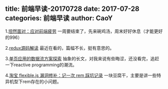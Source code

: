 title: 前端早读-20170728
date: 2017-07-28
categories: 前端早读
author: CaoY
---

1.[坦然面对：应对前端疲劳](http://www.zcfy.cc/article/not-an-imposter-fighting-front-end-fatigue-ndash-smashing-magazine-3509.html)
一周要结束了，先来碗鸡汤，周末好好休息（才能更好的996）

2.[redux源码解读](https://github.com/ecmadao/Coding-Guide/blob/master/Notes/React/Redux/Redux%E5%85%A5%E5%9D%91%E8%BF%9B%E9%98%B6-%E6%BA%90%E7%A0%81%E8%A7%A3%E6%9E%90.md)
最近在看的，篇幅不长，挺有意思的。

3.[单页应用的数据流方案探索](https://github.com/xufei/blog/issues/47)
抽象的长文，对我来说有些晦涩，还没看完，追赶一下reactive programming的潮流。

4.[淘宝 flexible.js 漏洞修补：记一次 rem 踩坑记录](http://web.jobbole.com/91772/)
一块豆腐干，主要是讲一些特异机型下rem存在的小问题。